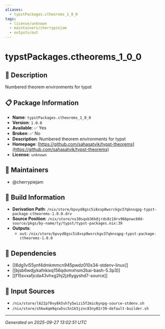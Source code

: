 ```yaml
---
aliases:
  - typstPackages.ctheorems_1_0_0
tags:
  - license/unknown
  - maintainers/cherrypiejam
  - outputs/out
---
```


# typstPackages.ctheorems_1_0_0

## 📝 Description

Numbered theorem environments for typst

## 📋 Package Information

- **Name**: `typstPackages.ctheorems_1_0_0`
- **Version**: `1.0.0`
- **Available**: ✅ Yes
- **Broken**: ✅ No
- **Description**: Numbered theorem environments for typst
- **Homepage**: [https://github.com/sahasatvik/typst-theorems](https://github.com/sahasatvik/typst-theorems)
- **License**: `unknown`
## 👥 Maintainers

- @cherrypiejam


## 🔧 Build Information

- **Derivation Path**: `/nix/store/bpvyd8gsc5i8xsp0wsrckgv37qknsqpg-typst-package-ctheorems-1.0.0.drv`
- **Source Position**: `/nix/store/ns30sqxb36k8jrds8z18rv96bpnwc60d-source/pkgs/by-name/ty/typst/typst-packages.nix:39`
- **Outputs**:
  - `out`:  `/nix/store/bpvyd8gsc5i8xsp0wsrckgv37qknsqpg-typst-package-ctheorems-1.0.0`

## 🔗 Dependencies

- [[6dg1vi55ynf4dmkmmcn945pwdz010s34-stdenv-linux]]
- [[bjsb6wdjykafnkixq156qdvmxhsm2bai-bash-5.3p3]]
- [[f15svxafjcda43vhxg2hj2jz6ygyshd7-source]]

## 📁 Input Sources

- `/nix/store/l622p70vy8k5sh7y5wizi5f2mic6ynpg-source-stdenv.sh`
- `/nix/store/shkw4qm9qcw5sc5n1k5jznc83ny02r39-default-builder.sh`

---
*Generated on 2025-09-27 13:02:51 UTC*
